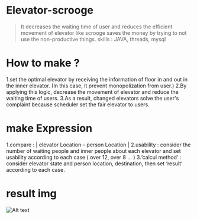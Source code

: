 # Elevator-scrooge
>It decreases the waiting time of user and reduces the efficient movement of elevator 
like scrooge saves the money by trying to not use the non-productive things.
> skills : JAVA, threads, mysql

# How to make ?
1.set the optimal elevator by receiving the information of floor in and out in the inner elevator. (In this case, it prevent monopolization from user.)
2.By applying this logic, decrease the movement of elevator and reduce the waiting time of users.
3.As a result, changed elevators solve the user's complaint because scheduler set the fair elevator to users.

# make Expression
1.compare : | elevator Location – person Location |
2.usability : consider the number of waiting people and inner people about each elevator and set usability according to each case
( over 12, over 8 ... )
3.‘calcul method’ : consider elevator state and person location, destination, then set ‘result’ according to each case.

# result img
![Alt text](./Elevator-scrooge/elevator.jpeg)

